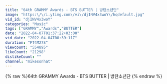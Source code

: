 ```yaml
---
title: "64th GRAMMY Awards - BTS BUTTER | 방탄소년단"
image: "https:\/\/i.ytimg.com\/vi\/djINV4x3woY\/hqdefault.jpg"
vid_id: "djINV4x3woY"
categories: "Music"
tags: ["GRAMMY","Awards","BUTTER"]
date: "2022-04-07T01:37:22+03:00"
vid_date: "2022-04-04T00:39:11Z"
duration: "PT4M27S"
viewcount: "554895"
likeCount: "21298"
dislikeCount: ""
channel: "mikesonhat"
---
```

{% raw %}64th GRAMMY Awards - BTS BUTTER | 방탄소년단 {% endraw %}
